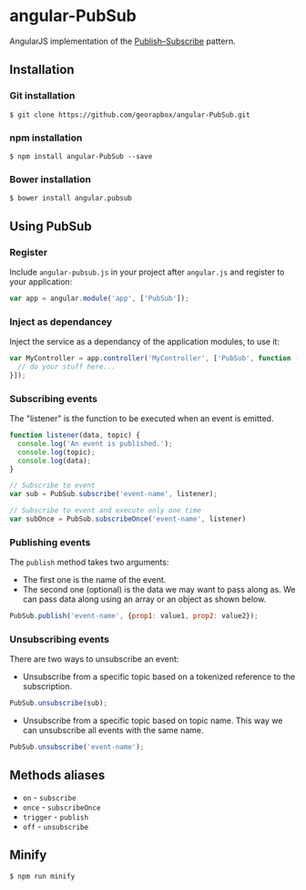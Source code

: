 # angular-PubSub

AngularJS implementation of the [Publish–Subscribe](http://en.wikipedia.org/wiki/Publish%E2%80%93subscribe_pattern) pattern.

## Installation

### Git installation

`$ git clone https://github.com/georapbox/angular-PubSub.git`

### npm installation

`$ npm install angular-PubSub --save`

### Bower installation
`$ bower install angular.pubsub`

## Using PubSub

### Register
Include `angular-pubsub.js` in your project after `angular.js` and register to your application:
```js
var app = angular.module('app', ['PubSub']);
```

### Inject as dependancey
Inject the service as a dependancy of the application modules, to use it:
```js
var MyController = app.controller('MyController', ['PubSub', function (PubSub) {
  // do your stuff here...
}]);
```

### Subscribing events
The "listener" is the function to be executed when an event is emitted.
```js
function listener(data, topic) {
  console.log('An event is published.');
  console.log(topic);
  console.log(data);
}

// Subscribe to event
var sub = PubSub.subscribe('event-name', listener);

// Subscribe to event and execute only one time
var subOnce = PubSub.subscribeOnce('event-name', listener)
```

### Publishing events
The `publish` method takes two arguments:

- The first one is the name of the event.
- The second one (optional) is the data we may want to pass along as. We can pass data along using an array or an object as shown below.
```js
PubSub.publish('event-name', {prop1: value1, prop2: value2});
```

### Unsubscribing events
There are two ways to unsubscribe an event:

- Unsubscribe from a specific topic based on a tokenized reference to the subscription.
```js
PubSub.unsubscribe(sub);
```
- Unsubscribe from a specific topic based on topic name. This way we can unsubscribe all events with the same name.
```js
PubSub.unsubscribe('event-name');
```

## Methods aliases
- `on` - `subscribe`
- `once` - `subscribeOnce`
- `trigger` - `publish`
- `off` - `unsubscribe`

## Minify

```sh
$ npm run minify
```
